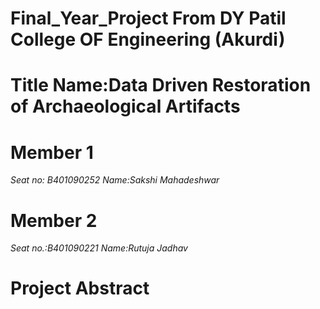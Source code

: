 # Final_Year_Project From DY Patil College OF Engineering (Akurdi)

# Title Name:Data Driven Restoration of Archaeological Artifacts

# Member 1
*Seat no: B401090252* 
*Name:Sakshi Mahadeshwar*

# Member 2
*Seat no.:B401090221*
*Name:Rutuja Jadhav*

# Project Abstract
